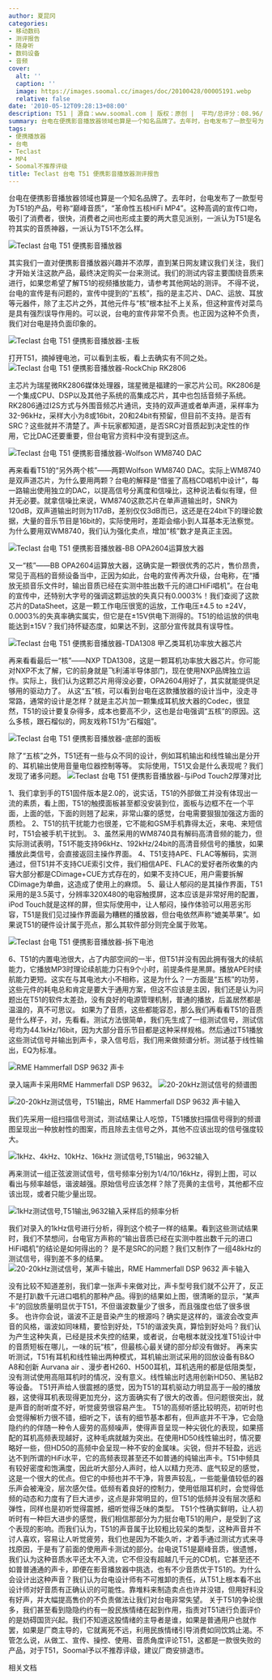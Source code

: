 ```yaml
---
author: 夏昆冈
categories:
- 移动数码
- 测评报告
- 随身听
- 数码设备
- 音频
cover:
  alt: ''
  caption: ''
  image: https://images.soomal.cc/images/doc/20100428/00005191.webp
  relative: false
date: '2010-05-12T09:28:13+08:00'
description: T51 | 源自：www.soomal.com | 版权：原创 |  平均/总评分：08.96/1201
summary: 台电在便携影音播放器领域也算是一个知名品牌了。去年时，台电发布了一款型号为T51的产品，号称“巅峰音质”，“革命性五核HiFi MP4”。这种高调的宣传口吻，吸引了消费者，很快，消费者之间也形成主要的两大意见派别，一派认为T51是名符其实的音质神器，一派认为T51不怎么样。其实我们一直对便携影音播放器兴趣并不浓厚，直到某日网友建议我们关注，我们才开始关注这款产品，最终决定购买一台来测试……
tags:
- 便携播放器
- 台电
- Teclast
- MP4
- Soomal不推荐评级
title: Teclast 台电 T51 便携影音播放器测评报告
---
```


台电在便携影音播放器领域也算是一个知名品牌了。去年时，台电发布了一款型号为T51的产品，号称“巅峰音质”，“革命性五核HiFi MP4”。这种高调的宣传口吻，吸引了消费者，很快，消费者之间也形成主要的两大意见派别，一派认为T51是名符其实的音质神器，一派认为T51不怎么样。



![Teclast 台电 T51 便携影音播放器](https://images.soomal.cc/images/doc/20100428/00005191.webp)





其实我们一直对便携影音播放器兴趣并不浓厚，直到某日网友建议我们关注，我们才开始关注这款产品，最终决定购买一台来测试。我们的测试内容主要围绕音质来进行，如果您希望了解T51的视频播放能力，请参考其他网站的测评。
不得不说，台电的宣传是有问题的，宣传中提到的“五核”，指的是主芯片、DAC、运放、耳放等元器件，除了主芯片之外，其他元件与“核”根本扯不上关系，但这种宣传对菜鸟是具有强烈误导作用的。可以说，台电的宣传非常不负责。也正因为这种不负责，我们对台电是持负面印象的。

![Teclast 台电 T51 便携影音播放器-主板](https://images.soomal.cc/images/doc/20100428/00005201.webp)





打开T51，摘掉锂电池，可以看到主板，看上去确实有不同之处。
![Teclast 台电 T51 便携影音播放器-RockChip RK2806](https://images.soomal.cc/images/doc/20100428/00005202.webp)





主芯片为瑞星微RK2806媒体处理器，瑞星微是福建的一家芯片公司。RK2806是一个集成CPU、DSP以及其他子系统的高集成芯片，其中也包括音频子系统。RK2806通过I2S方式与外围音频芯片通讯，支持的双声道或者单声道，采样率为32-96kHz，采样大小为8或16bit，20和24bit有预留，但目前不支持。是否有SRC？这些就并不清楚了。声卡玩家都知道，是否SRC对音质起到决定性的作用，它比DAC还要重要，但台电官方资料中没有提到这点。

![Teclast 台电 T51 便携影音播放器-Wolfson WM8740 DAC](https://images.soomal.cc/images/doc/20100428/00005203.webp)





再来看看T51的“另外两个核”――两颗Wolfson WM8740 
DAC。实际上WM8740是双声道芯片，为什么要用两颗？台电的解释是“借鉴了高档CD唱机中设计”，每一路输出使用独立的DAC，以提高信号分离度和信噪比，这种说法看似有理，但并无必要。就拿信噪比来说，WM8740这款芯片在单声道输出时，SNR为120dB，双声道输出时则为117dB，差别仅仅3dB而已，这还是在24bit下的理论数据，大量的音乐节目是16bit的，实际使用时，差距会缩小到人耳基本无法察觉。为什么要用双WM8740，我们认为强化卖点，增加“核”数才是真正主因。

![Teclast 台电 T51 便携影音播放器-BB OPA2604运算放大器](https://images.soomal.cc/images/doc/20100428/00005204.webp)





又一“核”――BB 
OPA2604运算放大器，这确实是一颗很优秀的芯片，售价昂贵，常见于高档的音频设备当中，正因为如此，台电的宣传再次升级，台电称，在“播放无损音乐文件时，输出音质已经在实测中胜出数千元的进口HiFi唱机”。在台电的宣传中，还特别大字号的强调这颗运放的失真只有0.0003%！我们查阅了这款芯片的DataSheet，这是一颗工作电压很宽的运放，工作电压±4.5 
to 
±24V，0.0003%的失真率确实属实，但它是在±15V供电下测得的。T51的给运放的供电能达到±15V？我们持怀疑态度，如果达不到，这部分宣传就具有误导性。

![Teclast 台电 T51 便携影音播放器-TDA1308 甲乙类耳机功率放大器芯片](https://images.soomal.cc/images/doc/20100428/00005205.webp)





再来看看最后一“核”――NXP 
TDA1308，这是一颗耳机功率放大器芯片。你可能对NXP不太了解，它的前身就是飞利浦半导体部门，现在使用NXP品牌独立运作。实际上，我们认为这颗芯片用得没必要，OPA2604用好了，其实就能提供足够用的驱动力了。
从这“五”核，可以看到台电在这款播放器的设计当中，没走寻常路，通常的设计是怎样？就是主芯片加一颗集成耳机放大器的Codec，很显然，T51的设计要复杂得多，成本也要高不少，这也是台电强调“五核”的原因。这么多核，跟石榴似的，网友戏称T51为“石榴姐”。

![Teclast 台电 T51 便携影音播放器-底部的面板](https://images.soomal.cc/images/doc/20100428/00005194.webp)





除了“五核”之外，T51还有一些与众不同的设计，例如耳机输出和线性输出是分开的、耳机输出使用音量电位器控制等等。
实际使用，T51又会是什么表现呢？我们发现了诸多问题。
![Teclast 台电 T51 便携影音播放器-与iPod Touch2厚薄对比](https://images.soomal.cc/images/doc/20100428/00005193.webp)





1、我们拿到手的T51固件版本是2.0的，说实话，T51的外部做工并没有体现出一流的素质，看上图，T51的触摸面板甚至都没安装到位，面板与边框不在一个平面，上面的低，下面的则翘了起来，非常山寨的感觉，台电需要狠狠加强这方面的质检。
2、T51的抗干扰能力也很差，它不能和GSM手机靠得太近，来电、来短信时，T51会被手机干扰到。
3、虽然采用的WM8740具有解码高清音频的能力，但实际测试表明，T51不能支持96kHz、192kHz/24bit的高清音频信号的播放，如果播放此类信号，会直接返回主操作界面。
4、T51支持APE、FLAC等解码，实测通过，但T51并不支持CUE索引文件，我们相信APE、FLAC的爱好者所收集的内容大部分都是CDimage+CUE方式存在的，如果不支持CUE，用户需要拆解CDimage为单曲，这造成了使用上的麻烦。
5、最让人郁闷的是其操作界面，T51采用的是3.5英寸，分辨率320X480的电容触摸屏，这本应该是非常好用的配置，iPod Touch就是这样的屏，但实际使用中，让人郁闷，操作体验可以用恶劣形容，T51是我们见过操作界面最为糟糕的播放器，但台电依然声称“媲美苹果”。如果说T51的硬件设计属于亮点，那么其软件部分则完全属于败笔。

![Teclast 台电 T51 便携影音播放器-拆下电池](https://images.soomal.cc/images/doc/20100428/00005200.webp)





6、T51的内置电池很大，占了内部空间的一半，但T51并没有因此拥有强大的续航能力，它播放MP3时理论续航能力只有9个小时，前提条件是黑屏。播放APE时续航能力更短。这实在与其电池大小不相称，这是为什么？一方面是“五核”的功劳，这些元件的耗电总和肯定是要大于通用方案，但这不应该是主因，我们还是认为问题出在T51的软件太差劲，没有良好的电源管理机制，普通的播放，后盖居然都是温温的，真不可思议。
如果为了音质，这些都能容忍，那么我们再看看T51的音质是什么样子，对，先看看。测试方法很简单，我们先生成了一组测试信号，测试信号均为44.1kHz/16bit，因为大部分音乐节目都是这种采样规格。然后通过T51播放这些测试信号并输出到声卡，录入信号后，我们用来做频谱分析。测试基于线性输出，EQ为标准。

![RME Hammerfall DSP 9632 声卡](https://images.soomal.cc/images/doc/20090502/00001672.webp)





录入端声卡采用RME Hammerfall DSP 9632。
![20-20kHz测试信号的频谱图](https://images.soomal.cc/images/doc/20100509/00005353.webp)





![20-20kHz测试信号，T51输出，RME Hammerfall DSP 9632 声卡输入](https://images.soomal.cc/images/doc/20100509/00005354.webp)





我们先采用一组扫描信号测试，测试结果让人吃惊，T51播放扫描信号得到的频谱图呈现出一种放射性的图案，而且除去主信号之外，其他不应该出现的信号强度较大。

![1kHz、4kHz、10kHz、16kHz 测试信号,T51输出，9632输入](https://images.soomal.cc/images/doc/20100509/00005355.webp)





再来测试一组正弦波测试信号，信号频率分别为1/4/10/16kHz，得到上图，可以看出与频率越低，谐波越强。原始信号应该怎样？除了亮黄的主信号，其他都不应该出现，或者只能少量出现。

![1kHz测试信号,T51输出,9632输入采样后的频率分析](https://images.soomal.cc/images/doc/20100509/00005358.webp)





我们对录入的1kHz信号进行分析，得到这个梳子一样的结果。看到这些测试结果时，我们不禁想问，台电官方声称的“输出音质已经在实测中胜出数千元的进口HiFi唱机”的结论是如何得出的？
是不是SRC的问题？我们又制作了一组48kHz的测试信号，得到差不多的结果。
![20-20kHz测试信号，某声卡输出，RME Hammerfall DSP 9632 声卡输入](https://images.soomal.cc/images/doc/20100509/00005356.webp)





没有比较不知道差别，我们拿一张声卡来做对比，声卡型号我们就不公开了，反正不是打趴数千元进口唱机的那种产品。得到的结果如上图，很清晰的显示，“某声卡”的回放质量明显优于T51，不但谐波数量少了很多，而且强度也低了很多很多。
也许你会说，谐波不正是音染产生的根源吗？确实是这样的，谐波会改变声音的风格，谐波如同味精，要恰到好处，T51的谐波失真，算恰到好处吗？我们认为产生这种失真，已经是技术失控的结果，或者说，台电根本就没找准T51设计中的音质短板在哪儿，一味的玩“核”，但最核心最关键的部分却没有做好。
再来实听测试，T51有耳机和线性输出两种模式，耳机输出测试采用的回放设备有B&O A8和创新 Aurvana air 
、漫步者H260、H500耳机，耳机选用的都是低阻类型，没有测试使用高阻耳机时的情况，没有意义。线性输出时选用创新HD50、黑钻B2等设备。
T51开声给人很震撼的感觉，因为T51的耳机驱动力明显高于一般的播放器，这使得耳机表现得更加充分，这方面确实有了很大的改善。但问题很突出，就是声音的耐听度不好，听觉疲劳很容易产生。
T51的高频听感比较明亮，初听时也会觉得解析力很不错，细听之下，该有的细节基本都有，但声底并不干净，它会隐隐约约的伴随一种令人疲劳的高频噪声，使得声音呈现一种尖锐化的表现，如果搭配的耳机高频表现越好，这种毛病就越为突出。在使用HD50线性输出时，情况要略好一些，但HD50的高频中会呈现一种不安的金属味。尖锐，但并不轻盈，远远达不到所谓的HiFi水平，它的高频表现甚至还不如普通的纯输出声卡。T51中频具有较好密度和饱满度，因此听大部分人声时，给人以精力充沛、底气较足的感觉，这是一个很大的优点。但它的中频也并不干净，背景声较乱，一些能量值较低的器乐声会被淹没，层次感欠佳。低频有着良好的控制力，使用低阻耳机时，会觉得低频的动态和力度有了巨大进步，这点是非常明显的，但T51的低频并没有层次感和弹性，同样也是初听觉得震撼，细听觉得乏味的类型。
T51个性确实鲜明，让人初听时有一种巨大进步的感觉，我们相信那部分为力挺台电T51的用户，是受到了这个表现的影响。而我们认为，T51的声音属于比较粗比较呆的类型，这种声音并不讨人喜欢，容易让人听觉疲劳，我们也是因为不能久听，才着手通过测试方式来寻找原因，于是有了前面的使用声卡测试的部分。台电说T51是巅峰音质，很遗憾，我们认为这种音质水平还太不入流，它不但没有超越几千元的CD机，它甚至还不如普普通通的声卡，即便在影音播放器中挑选，也有不少音质优于T51的。为什么会设计出这种声音？我们认为台电设计师有不可推卸的责任，从T51上根本看不出设计师对好音质有正确认识的可能性。靠堆料来制造卖点也许并没错，但用好料没有好声，并大幅提高售价的不负责做法让我们对台电非常失望。
关于T51的争论很多，我们甚至看到隐隐约约有一股民族情绪在起到作用，指责对T51进行负面评价的是妨碍国货兴起。我们不知道这股情绪的主导者是谁，如果是普通用户也就作罢，如果是厂商主导的，它就离死不远，利用民族情绪引导消费如同饮鸩止渴。不管怎么说，从做工、宣传、操控、使用、音质角度评论T51，这都是一款很失败的产品，对于T51，Soomal予以不推荐评级，建议厂商安排退市。

相关文档